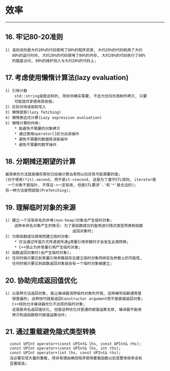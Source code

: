 # **效率**
***



## **16. 牢记80-20准则**
    1) 准则说的是大约20%的代码使用了80%的程序资源, 大约20%的代码耗用了大约
       80%的运行时间, 大约20%的代码使用了80%的内存, 大约20%的代码执行了80%
       的磁盘访问, 80%的维护投入与大约20%的代码上;



## **17. 考虑使用懒惰计算法(lazy evaluation)**
    1) 引用计数
        std::string就是这样的, 除非你确实需要, 不去为任何东西制作拷贝, 只要
        可能就共享使用其他值;
    2) 区别对待读取和写入
    3) 懒惰提取(lazy fetching)
    4) 懒惰表达式计算(Lazy expression evaluation)
    5) 懒惰计算的作用:
        * 能避免不需要的对象拷贝
        * 通过使用operator[]区分出读操作
        * 避免不需要的数据库读取操作
        * 避免不需要的数字操作


## **18. 分期摊还期望的计算**
    最简单的方法就是缓存那些已经被计算出来而以后还有可能需要的值;
    (对于使用(*it).second, 而不是it->second, 这是为了遵守STL规则, iterator是
     一个对象不是指针, 不保证->一定有效, 但是STL要求'.'和'*'是合法的);
    另一种方法是预提取(Prefetching);



## **19. 理解临时对象的来源**
    1) 建立一个没有命名的非堆(non-heap)对象会产生临时对象;
        这种未命名对象产生的情况: 为了是函数成功钓鱼而进行隐式类型转换和函数
                                　返回对象时;
    2) 为使函数成功调用而建立临时对象:
        * 仅当通过传值方式传递或传递g常量引用参数时才会发生此类转换;
        * C++禁止为非常量引用产生临时对象;
    3) 函数返回对象时(会产生临时对象);
    4) 任何时候只要见到常量引用参数就存在建立临时对象而绑定在参数上的可能性,
       任何时候只要见到函数返回对象就会有一个临时对象被建立;


## **20. 协助完成返回值优化**
    1) 以某种方法返回对象, 能让编译器消除临时对象的开销, 这样编写函数通常是
       很普遍的; 这种技巧就是返回Constructor argument而不是直接返回对象;
       C++规则允许编译器优化不出现的临时对象;
       这就是命名返回值优化, 但是这种优化对普通的赋值运算无效, 编译器不能用
       拷贝构造函数取代赋值运算动作;



## **21. 通过重载避免隐式类型转换**
      const UPInt operator+(const UPInt& lhs, const UPInt& rhs);
      const UPInt operator+(const UPInt& lhs, int rhs);
      const UPInt operator+(int lhs, const UPInt& rhs);
      没必要实现大量的重载, 除非有理由确信程序使用重载函数以后其整体效率会有
      显著提高;
